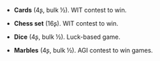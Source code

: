 * **Cards** (4ʂ, bulk ½).
WIT contest to win.


* **Chess set** (16ʂ).
WIT contest to win.


* **Dice** (4ʂ, bulk ½).
Luck-based game.


* **Marbles** (4ʂ, bulk ½).
AGI contest to win games.


